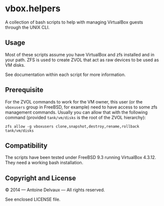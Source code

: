 vbox.helpers
============

A collection of bash scripts to help with managing VirtualBox guests through the UNIX CLI.


Usage
-----
Most of these scripts assume you have VirtualBox and zfs installed and in your path.  ZFS is used to create ZVOL that act as raw devices to be used as VM disks.

See documentation within each script for more information.


Prerequisite
------------
For the ZVOL commands to work for the VM owner, this user (or the `vboxusers` group in FreeBSD, for example) need to have access to some zfs management commands.  Usually you can allow that with the following command (provided `tank/vm/disks` is the root of the ZVOL hierarchy):

    zfs allow -g vboxusers clone,snapshot,destroy,rename,rollback tank/vm/disks


Compatibility
-------------
The scripts have been tested under FreeBSD 9.3 running VirtualBox 4.3.12.  They need a working bash installation.


Copyright and License
---------------------
© 2014 — Antoine Delvaux — All rights reserved.

See enclosed LICENSE file.
